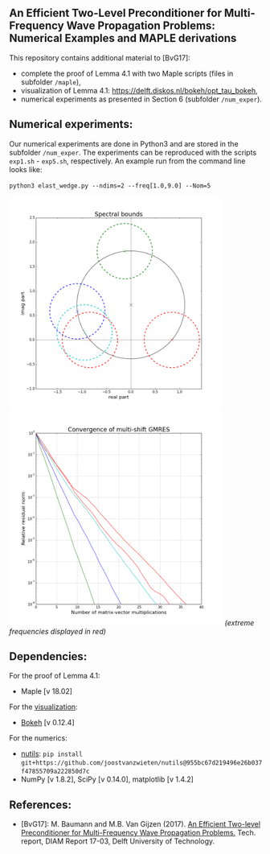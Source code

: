 An Efficient Two-Level Preconditioner for Multi-Frequency Wave Propagation Problems: Numerical Examples and MAPLE derivations
-----------------------------------------------------------------------------------------------------------------------------

This repository contains additional material to [BvG17]:

* complete the proof of Lemma 4.1 with two Maple scripts (files in subfolder `/maple`),
* visualization of Lemma 4.1: https://delft.diskos.nl/bokeh/opt_tau_bokeh,
* numerical experiments as presented in Section 6 (subfolder `/num_exper`).

Numerical experiments:
----------------------
Our numerical experiments are done in Python3 and are stored in the subfolder `/num_exper`. The experiments can be reproduced with the scripts `exp1.sh` - `exp5.sh`, respectively. An example run from the command line looks like:

`python3 elast_wedge.py --ndims=2 --freq[1.0,9.0] --Nom=5`

<img src="/num_exper/figs/circ_pic.png" width="425"/> <img src="/num_exper/figs/msconv-plot.png" width="425"/> 
*(extreme frequencies displayed in red)*

Dependencies:
-------------
For the proof of Lemma 4.1:
* Maple [v 18.02]

For the [visualization](https://delft.diskos.nl/bokeh/opt_tau_bokeh):
* [Bokeh](http://bokeh.pydata.org/en/latest/) [v 0.12.4]

For the numerics:
* [nutils](http://www.nutils.org/):  `pip install git+https://github.com/joostvanzwieten/nutils@955bc67d219496e26b037f47855709a222850d7c`
* NumPy [v 1.8.2], SciPy [v 0.14.0], matplotlib [v 1.4.2]

References:
-----------
* [BvG17]: M. Baumann and M.B. Van Gijzen (2017). [An Efficient Two-level Preconditioner for Multi-Frequency Wave Propagation Problems.](http://www.ewi.tudelft.nl/en/the-faculty/departments/applied-mathematics/reports/) Tech. report, DIAM Report 17-03, Delft University of Technology.
